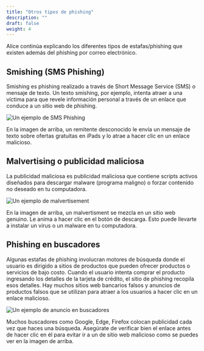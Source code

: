 ```yaml
---
title: "Otros tipos de phishing"
description: ""
draft: false
weight: 4
---
```

 
Alice continúa explicando los diferentes tipos de estafas/phishing que existen además del phishing por correo electrónico.

## Smishing (SMS Phishing)

Smishing es phishing realizado a través de Short Message Service (SMS) o mensaje de texto. Un texto smishing, por ejemplo, intenta atraer a una víctima para que revele información personal a través de un enlace que conduce a un sitio web de phishing.

![Un ejemplo de SMS Phishing](../media/SMS.JPG?classes=border,shadow)

En la imagen de arriba, un remitente desconocido le envía un mensaje de texto sobre ofertas gratuitas en iPads y lo atrae a hacer clic en un enlace malicioso.
  
## Malvertising o publicidad maliciosa

La publicidad maliciosa es publicidad maliciosa que contiene scripts activos diseñados para descargar malware (programa maligno) o forzar contenido no deseado en tu computadora.

![Un ejemplo de malvertisement](../media/malvertising.png?height=450px)

En la imagen de arriba, un malvertisment se mezcla en un sitio web genuino. Le anima a hacer clic en el botón de descarga. Esto puede llevarte a instalar un virus o un malware en tu computadora.

## Phishing en buscadores

Algunas estafas de phishing involucran motores de búsqueda donde el usuario es dirigido a sitios de productos que pueden ofrecer productos o servicios de bajo costo. Cuando el usuario intenta comprar el producto ingresando los detalles de la tarjeta de crédito, el sitio de phishing recopila esos detalles. Hay muchos sitios web bancarios falsos y anuncios de productos falsos que se utilizan para atraer a los usuarios a hacer clic en un enlace malicioso.

![Un ejemplo de anuncio en buscadores](../media/search_engine.png?height=450px)

Muchos buscadores como Google, Edge, Firefox colocan publicidad cada vez que haces una búsqueda. Asegúrate de verificar bien el enlace antes de hacer clic en él para evitar ir a un de sitio web malicioso como se puedes ver en la imagen de arriba.
